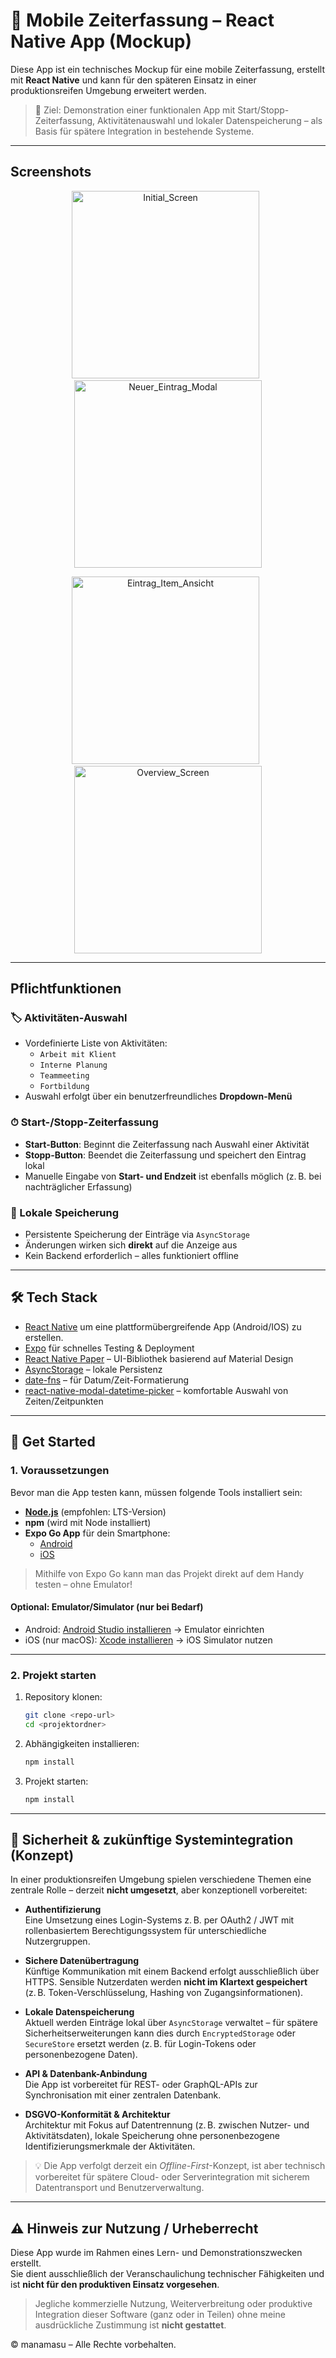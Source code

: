 # 📱 Mobile Zeiterfassung – React Native App (Mockup)

Diese App ist ein technisches Mockup für eine mobile Zeiterfassung, erstellt mit **React Native** und kann für den späteren Einsatz in einer produktionsreifen Umgebung erweitert werden.

> 🎯 Ziel: Demonstration einer funktionalen App mit Start/Stopp-Zeiterfassung, Aktivitätenauswahl und lokaler Datenspeicherung – als Basis für spätere Integration in bestehende Systeme.

---

## Screenshots

<p align="center">
  <img src="screenshots/Initial_Screen_Zeitplaner.png" width="300" alt="Initial_Screen"/>
  &nbsp;
  <img src="screenshots/Neuer_Eintrag_Modal.png" width="300" alt="Neuer_Eintrag_Modal" />
  
</p>

<p align="center">
  <img src="screenshots/Eintrag_Item_Ansicht.png" width="300" alt="Eintrag_Item_Ansicht"/>
  &nbsp;
  <img src="screenshots/Overview_Screen_with_one_Entry.png" width="300" alt="Overview_Screen"/>
</p>

---

## Pflichtfunktionen

### 🏷 Aktivitäten-Auswahl

- Vordefinierte Liste von Aktivitäten:
  - `Arbeit mit Klient`
  - `Interne Planung`
  - `Teammeeting`
  - `Fortbildung`
- Auswahl erfolgt über ein benutzerfreundliches **Dropdown-Menü**

### ⏱ Start-/Stopp-Zeiterfassung

- **Start-Button**: Beginnt die Zeiterfassung nach Auswahl einer Aktivität
- **Stopp-Button**: Beendet die Zeiterfassung und speichert den Eintrag lokal
- Manuelle Eingabe von **Start- und Endzeit** ist ebenfalls möglich (z. B. bei nachträglicher Erfassung)

### 💾 Lokale Speicherung

- Persistente Speicherung der Einträge via `AsyncStorage`
- Änderungen wirken sich **direkt** auf die Anzeige aus
- Kein Backend erforderlich – alles funktioniert offline

---

## 🛠 Tech Stack

- [React Native](https://reactnative.dev/) um eine plattformübergreifende App (Android/IOS) zu erstellen.
- [Expo](https://expo.dev/) für schnelles Testing & Deployment
- [React Native Paper](https://callstack.github.io/react-native-paper/) – UI-Bibliothek basierend auf Material Design
- [AsyncStorage](https://react-native-async-storage.github.io/async-storage/) – lokale Persistenz
- [date-fns](https://date-fns.org/) – für Datum/Zeit-Formatierung
- [react-native-modal-datetime-picker](https://www.npmjs.com/package/react-native-modal-datetime-picker) – komfortable Auswahl von Zeiten/Zeitpunkten

---

## 🚀 Get Started

### 1. Voraussetzungen

Bevor man die App testen kann, müssen folgende Tools installiert sein:

- **[Node.js](https://nodejs.org/)** (empfohlen: LTS-Version)
- **npm** (wird mit Node installiert)
- **Expo Go App** für dein Smartphone:  
  - [Android](https://play.google.com/store/apps/details?id=host.exp.exponent)  
  - [iOS](https://apps.apple.com/app/expo-go/id982107779)

> Mithilfe von Expo Go kann man das Projekt direkt auf dem Handy testen – ohne Emulator!

#### Optional: Emulator/Simulator (nur bei Bedarf)

- Android: [Android Studio installieren](https://developer.android.com/studio) → Emulator einrichten  
- iOS (nur macOS): [Xcode installieren](https://developer.apple.com/xcode/) → iOS Simulator nutzen

---

### 2. Projekt starten

1. Repository klonen:

   ```bash
   git clone <repo-url>
   cd <projektordner>
   ```

2. Abhängigkeiten installieren:

   ```bash
   npm install
   ```

3. Projekt starten:

   ```bash
   npm install
   ```

---

## 🔐 Sicherheit & zukünftige Systemintegration (Konzept)

In einer produktionsreifen Umgebung spielen verschiedene Themen eine zentrale Rolle – derzeit **nicht umgesetzt**, aber konzeptionell vorbereitet:

- **Authentifizierung**  
  Eine Umsetzung eines Login-Systems z. B. per OAuth2 / JWT mit rollenbasiertem Berechtigungssystem für unterschiedliche Nutzergruppen.

- **Sichere Datenübertragung**  
  Künftige Kommunikation mit einem Backend erfolgt ausschließlich über HTTPS. Sensible Nutzerdaten werden **nicht im Klartext gespeichert** (z. B. Token-Verschlüsselung, Hashing von Zugangsinformationen).

- **Lokale Datenspeicherung**  
  Aktuell werden Einträge lokal über `AsyncStorage` verwaltet – für spätere Sicherheitserweiterungen kann dies durch `EncryptedStorage` oder `SecureStore` ersetzt werden (z. B. für Login-Tokens oder personenbezogene Daten).

- **API & Datenbank-Anbindung**  
  Die App ist vorbereitet für REST- oder GraphQL-APIs zur Synchronisation mit einer zentralen Datenbank.

- **DSGVO-Konformität & Architektur**  
  Architektur mit Fokus auf Datentrennung (z. B. zwischen Nutzer- und Aktivitätsdaten), lokale Speicherung ohne personenbezogene Identifizierungsmerkmale der Aktivitäten.

> 💡 Die App verfolgt derzeit ein *Offline-First*-Konzept, ist aber technisch vorbereitet für spätere Cloud- oder Serverintegration mit sicherem Datentransport und Benutzerverwaltung.

---

## ⚠️ Hinweis zur Nutzung / Urheberrecht

Diese App wurde im Rahmen eines Lern- und Demonstrationszwecken erstellt.  
Sie dient ausschließlich der Veranschaulichung technischer Fähigkeiten und ist **nicht für den produktiven Einsatz vorgesehen**.

> Jegliche kommerzielle Nutzung, Weiterverbreitung oder produktive Integration dieser Software (ganz oder in Teilen) ohne meine ausdrückliche Zustimmung ist **nicht gestattet**.

© manamasu – Alle Rechte vorbehalten.
